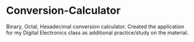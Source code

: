 # Conversion-Calculator
Binary, Octal, Hexadecimal conversion calculator. Created the application for my Digital Electronics class as additional practice/study on the material.
